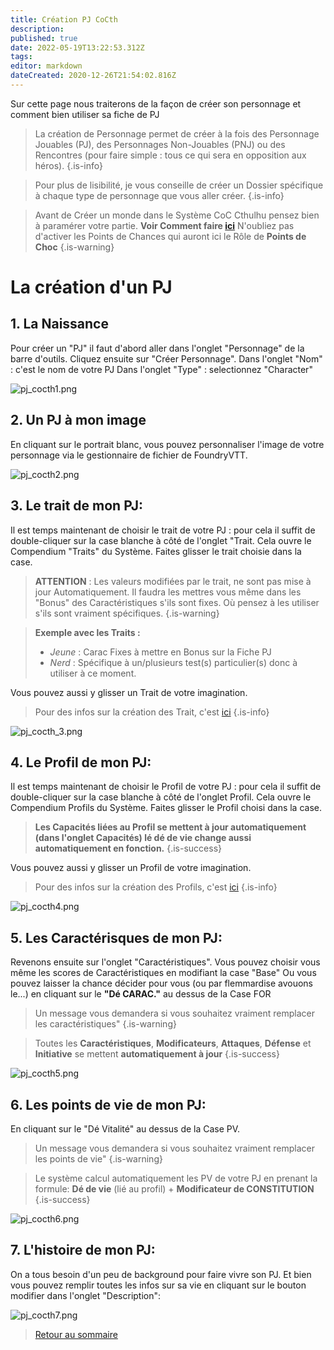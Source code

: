 ```yaml
---
title: Création PJ CoCth
description: 
published: true
date: 2022-05-19T13:22:53.312Z
tags: 
editor: markdown
dateCreated: 2020-12-26T21:54:02.816Z
---
```


Sur cette page nous traiterons de la façon de créer son personnage et comment bien utiliser sa fiche de PJ

> La création de Personnage permet de créer à la fois des Personnage Jouables (PJ), des Personnages Non-Jouables (PNJ) ou des Rencontres (pour faire simple : tous ce qui sera en opposition aux héros).
{.is-info}

> Pour plus de lisibilité, je vous conseille de créer un Dossier spécifique à chaque type de personnage que vous aller créer.
{.is-info}

> Avant de Créer un monde dans le Système CoC Cthulhu pensez bien à paramérer votre partie. 
**Voir Comment faire [ici](/fr/systemes/Chroniques-Oubliées-Contemporain/skin)**
N'oubliez pas d'activer les Points de Chances qui auront ici le Rôle de **Points de Choc**
{.is-warning}

# La création d'un PJ
## 1. La Naissance
Pour créer un "PJ" il faut d'abord aller dans l'onglet "Personnage" de la barre d'outils. 
Cliquez ensuite sur "Créer Personnage".
Dans l'onglet "Nom" : c'est le nom de votre PJ
Dans l'onglet "Type" : selectionnez "Character"

![pj_cocth1.png](/images/chroniques-oubliées-contemporain/coc/pj_cocth1.png)

## 2. Un PJ à mon image
En cliquant sur le portrait blanc, vous pouvez personnaliser l'image de votre personnage via le gestionnaire de fichier de FoundryVTT.

![pj_cocth2.png](/images/chroniques-oubliées-contemporain/coc/pj_cocth2.png)

## 3. Le trait de mon PJ:
Il est temps maintenant de choisir le trait de votre PJ : pour cela il suffit de double-cliquer sur la case blanche à côté de l'onglet "Trait.
Cela ouvre le Compendium "Traits" du Système. Faites glisser le trait choisie dans la case. 

> **ATTENTION** : Les valeurs modifiées par le trait, ne sont pas mise à jour Automatiquement. Il faudra les mettres vous même dans les "Bonus" des Caractéristiques s'ils sont fixes. Où pensez à les utiliser s'ils sont vraiment spécifiques.
{.is-warning}

> **Exemple avec les Traits :**
> - *Jeune* : Carac Fixes à mettre en Bonus sur la Fiche PJ
> - *Nerd* : Spécifique à un/plusieurs test(s) particulier(s) donc à utiliser à ce moment.


Vous pouvez aussi y glisser un Trait de votre imagination.
> Pour des infos sur la création des Trait, c'est [ici](/fr/systemes/Chroniques-Oubliées-Contemporain/customisation)
{.is-info}

![pj_cocth_3.png](/images/chroniques-oubliées-contemporain/coc/pj_cocth_3.png)

## 4. Le Profil de mon PJ:
Il est temps maintenant de choisir le Profil de votre PJ : pour cela il suffit de double-cliquer sur la case blanche à côté de l'onglet Profil.
Cela ouvre le Compendium Profils du Système. Faites glisser le Profil choisi dans la case. 
> **Les Capacités liées au Profil se mettent à jour automatiquement (dans l'onglet Capacités) lé dé de vie change aussi automatiquement en fonction.**
{.is-success}

Vous pouvez aussi y glisser un Profil de votre imagination.
> Pour des infos sur la création des Profils, c'est [ici](/fr/systemes/Chroniques-Oubliées-Contemporain/customisation)
{.is-info}

![pj_cocth4.png](/images/chroniques-oubliées-contemporain/coc/pj_cocth4.png)

## 5. Les Caractérisques de mon PJ:
Revenons ensuite sur l'onglet "Caractéristiques".
Vous pouvez choisir vous même les scores de Caractéristiques en modifiant la case "Base"
Ou vous pouvez laisser la chance décider pour vous (ou par flemmardise avouons le...) en cliquant sur le **"Dé CARAC."** au dessus de la Case FOR
> Un message vous demandera si vous souhaitez vraiment remplacer les caractéristiques"
{.is-warning}

> Toutes les **Caractéristiques**, **Modificateurs**, **Attaques**, **Défense** et **Initiative** se mettent **automatiquement à jour**
{.is-success}

![pj_cocth5.png](/images/chroniques-oubliées-contemporain/coc/pj_cocth5.png)


## 6. Les points de vie de mon PJ:
En cliquant sur le "Dé Vitalité" au dessus de la Case PV.

> Un message vous demandera si vous souhaitez vraiment remplacer les points de vie"
{.is-warning}

> Le système calcul automatiquement les PV de votre PJ en prenant la formule:
**Dé de vie** (lié au profil) + **Modificateur de CONSTITUTION**
{.is-success}

![pj_cocth6.png](/images/chroniques-oubliées-contemporain/coc/pj_cocth6.png)

## 7. L'histoire de mon PJ:
On a tous besoin d'un peu de background pour faire vivre son PJ.
Et bien vous pouvez remplir toutes les infos sur sa vie en cliquant sur le bouton modifier dans l'onglet "Description":

![pj_cocth7.png](/images/chroniques-oubliées-contemporain/coc/pj_cocth7.png)

>[Retour au sommaire](/fr/systemes/Chroniques-Oubliées-Contemporain)